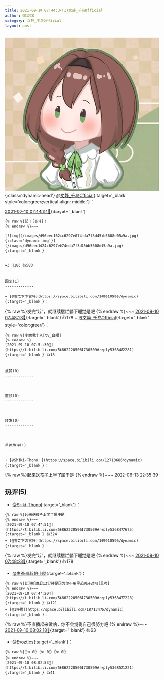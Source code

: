 ```yaml
---
title: 2021-09-10 07:44:34(1)文静_千鸟Official
author: 御坂IO
category: 文静_千鸟Official
layout: post
---
```


![img](/images/ac7482ed1b9a7f203dc68c0c4a77c488a27b108a.jpg){:class='dynamic-head'}
[@文静_千鸟Official](https://space.bilibili.com/667526012/dynamic){:target='_blank' style='color:green;vertical-align: middle;'}：

[2021-09-10 07:44:34🔗](https://t.bilibili.com/568622205061730509){:target='_blank'}

~~~
{% raw %}起！[奋斗]！
{% endraw %}~~~

[![img](/images/d96eec1624c6297e074eda7f3d45bb5608d05a9a.jpg){:class='dynamic-img'}](/images/d96eec1624c6297e074eda7f3d45bb5608d05a9a.jpg){:target='_blank'}


↪️3 💬186 👍583


回复(1)
-------------

+ [@雪之下の言叶](https://space.bilibili.com/109910596/dynamic){:target='_blank'}：
~~~
{% raw %}发完“起”，就继续摆烂躺下睡觉是吧
{% endraw %}~~~
[2021-09-10 07:48:23🔗](https://t.bilibili.com/568622205061730509#reply5368469751){:target='_blank'} 👍178
    + [@文静_千鸟Official](https://space.bilibili.com/667526012/dynamic){:target='_blank' style='color:green'}：
~~~
{% raw %}小瞧我十八[tv_白眼]
{% endraw %}~~~
[2021-09-10 07:51:30🔗](https://t.bilibili.com/568622205061730509#reply5368482281){:target='_blank'} 👍18


点赞(0)
-------------



置顶(0)
-------------



转发(0)
-------------



首页热评(1)
-------------

+ [@Shiki-Thono：](https://space.bilibili.com/12710686/dynamic){:target='_blank'}：
~~~
{% raw %}起来送孩子上学了属于是
{% endraw %}~~~
2022-06-13 22:35:39


热评(5)
-------------

+ [@Shiki-Thono](https://space.bilibili.com/12710686/dynamic){:target='_blank'}：
~~~
{% raw %}起来送孩子上学了属于是
{% endraw %}~~~
[2021-09-10 07:47:51🔗](https://t.bilibili.com/568622205061730509#reply5368477675){:target='_blank'} 👍324
+ [@雪之下の言叶](https://space.bilibili.com/109910596/dynamic){:target='_blank'}：
~~~
{% raw %}发完“起”，就继续摆烂躺下睡觉是吧
{% endraw %}~~~
[2021-09-10 07:48:23🔗](https://t.bilibili.com/568622205061730509#reply5368469751){:target='_blank'} 👍178
+ [@向晚叔叔的小屋](https://space.bilibili.com/122566381/dynamic){:target='_blank'}：
~~~
{% raw %}比琳姐晚起13分钟是因为你不用早起刷牙对吗[思考]
{% endraw %}~~~
[2021-09-10 07:47:20🔗](https://t.bilibili.com/568622205061730509#reply5368477228){:target='_blank'} 👍121
+ [@1杯雪](https://space.bilibili.com/18713476/dynamic){:target='_blank'}：
~~~
{% raw %}不直播起来做啥，你不会觉得自己很努力吧
{% endraw %}~~~
[2021-09-10 08:02:18🔗](https://t.bilibili.com/568622205061730509#reply5368511862){:target='_blank'} 👍63
+ [@Evoztics](https://space.bilibili.com/27807843/dynamic){:target='_blank'}：
~~~
{% raw %}✋o_0✋ ✋o_0✋ ✋o_0✋
{% endraw %}~~~
[2021-09-10 08:02:53🔗](https://t.bilibili.com/568622205061730509#reply5368521221){:target='_blank'} 👍41


